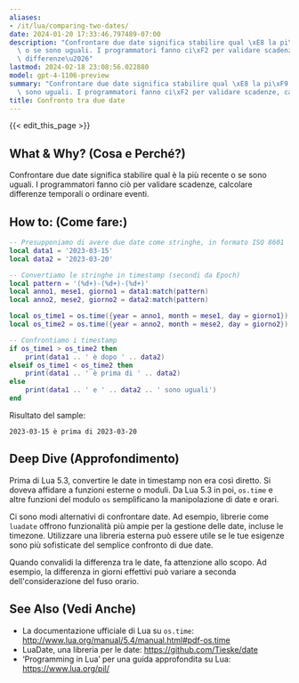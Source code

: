 ```yaml
---
aliases:
- /it/lua/comparing-two-dates/
date: 2024-01-20 17:33:46.797489-07:00
description: "Confrontare due date significa stabilire qual \xE8 la pi\xF9 recente\
  \ o se sono uguali. I programmatori fanno ci\xF2 per validare scadenze, calcolare\
  \ differenze\u2026"
lastmod: 2024-02-18 23:08:56.022880
model: gpt-4-1106-preview
summary: "Confrontare due date significa stabilire qual \xE8 la pi\xF9 recente o se\
  \ sono uguali. I programmatori fanno ci\xF2 per validare scadenze, calcolare differenze\u2026"
title: Confronto tra due date
---
```


{{< edit_this_page >}}

## What & Why? (Cosa e Perché?)
Confrontare due date significa stabilire qual è la più recente o se sono uguali. I programmatori fanno ciò per validare scadenze, calcolare differenze temporali o ordinare eventi.

## How to: (Come fare:)
```Lua
-- Presupponiamo di avere due date come stringhe, in formato ISO 8601
local data1 = '2023-03-15'
local data2 = '2023-03-20'

-- Convertiamo le stringhe in timestamp (secondi da Epoch)
local pattern = '(%d+)-(%d+)-(%d+)'
local anno1, mese1, giorno1 = data1:match(pattern)
local anno2, mese2, giorno2 = data2:match(pattern)

local os_time1 = os.time({year = anno1, month = mese1, day = giorno1})
local os_time2 = os.time({year = anno2, month = mese2, day = giorno2})

-- Confrontiamo i timestamp
if os_time1 > os_time2 then
    print(data1 .. ' è dopo ' .. data2)
elseif os_time1 < os_time2 then
    print(data1 .. ' è prima di ' .. data2)
else
    print(data1 .. ' e ' .. data2 .. ' sono uguali')
end
```
Risultato del sample:
```
2023-03-15 è prima di 2023-03-20
```

## Deep Dive (Approfondimento)
Prima di Lua 5.3, convertire le date in timestamp non era così diretto. Si doveva affidare a funzioni esterne o moduli. Da Lua 5.3 in poi, `os.time` e altre funzioni del modulo `os` semplificano la manipolazione di date e orari.

Ci sono modi alternativi di confrontare date. Ad esempio, librerie come `luadate` offrono funzionalità più ampie per la gestione delle date, incluse le timezone. Utilizzare una libreria esterna può essere utile se le tue esigenze sono più sofisticate del semplice confronto di due date.

Quando convalidi la differenza tra le date, fa attenzione allo scopo. Ad esempio, la differenza in giorni effettivi può variare a seconda dell'considerazione del fuso orario.

## See Also (Vedi Anche)
- La documentazione ufficiale di Lua su `os.time`: http://www.lua.org/manual/5.4/manual.html#pdf-os.time
- LuaDate, una libreria per le date: https://github.com/Tieske/date
- ‘Programming in Lua’ per una guida approfondita su Lua: https://www.lua.org/pil/
